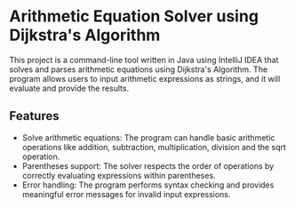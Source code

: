 # Arithmetic Equation Solver using Dijkstra's Algorithm

This project is a command-line tool written in Java using IntelliJ IDEA that solves and parses arithmetic equations using Dijkstra's Algorithm. The program allows users to input arithmetic expressions as strings, and it will evaluate and provide the results.

## Features

- Solve arithmetic equations: The program can handle basic arithmetic operations like addition, subtraction, multiplication, division and the sqrt operation.
- Parentheses support: The solver respects the order of operations by correctly evaluating expressions within parentheses.
- Error handling: The program performs syntax checking and provides meaningful error messages for invalid input expressions.
